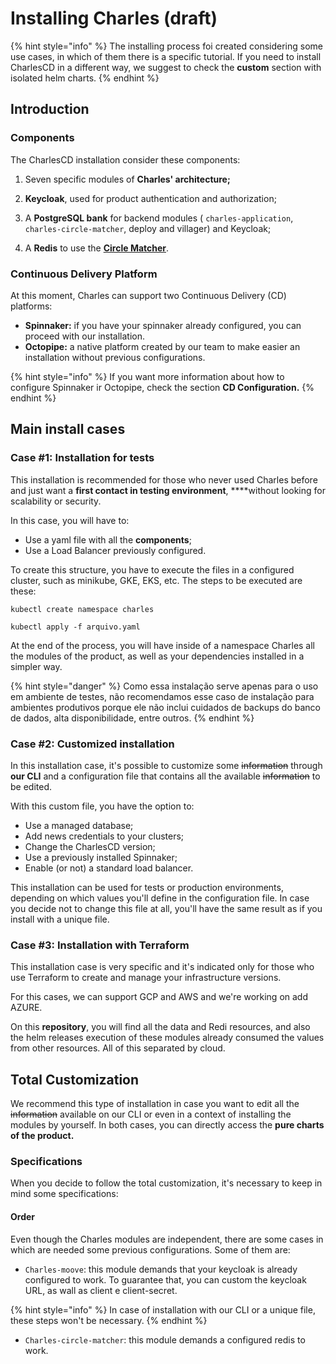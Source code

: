 # Installing Charles \(draft\)

{% hint style="info" %}
The installing process foi created considering some use cases, in which of them there is a specific tutorial. If you need to install CharlesCD in a different way, we suggest to check the **custom** section with isolated helm charts. 
{% endhint %}

## Introduction

### Components

The CharlesCD installation consider these components: 

1. Seven specific modules of **Charles' architecture;** 
2. **Keycloak**, used for product authentication and authorization;

3. A **PostgreSQL bank** for backend modules \( `charles-application`, `charles-circle-matcher`, deploy and villager\) and Keycloak; 
4. A **Redis** to use the [**Circle Matcher**](https://docs.charlescd.io/referencia/circle-matcher). 

### Continuous Delivery Platform

At this moment, Charles can support two Continuous Delivery \(CD\) platforms:

* **Spinnaker:** if you have your spinnaker already configured, you can proceed with our installation.  
* **Octopipe:** a native platform created by our team to make easier an installation without previous configurations. 

{% hint style="info" %}
If you want more information about how to configure Spinnaker ir Octopipe, check the section **CD Configuration.**
{% endhint %}

## Main install cases

### Case \#1: Installation for tests

This installation is recommended for those who never used Charles before and just want a **first contact in testing environment**, ****without looking for scalability or security. 

In this case, you will have to: 

* Use a yaml file with all the **components**;
* Use a Load Balancer previously configured.

To create this structure, you have to execute the files in a configured cluster, such as minikube, GKE, EKS, etc. The steps to be executed are these:

```text
kubectl create namespace charles

kubectl apply -f arquivo.yaml
```

At the end of the process, you will have inside of a namespace Charles all the modules of the product, as well as your dependencies installed in a simpler way. 

{% hint style="danger" %}
Como essa instalação serve apenas para o uso em ambiente de testes, não recomendamos esse caso de instalação para ambientes produtivos porque ele não inclui cuidados de backups do banco de dados, alta disponibilidade, entre outros.
{% endhint %}

### 

### Case \#2: Customized installation

In this installation case, it's possible to customize some ~~information~~ through **our CLI** and a configuration file that contains all the available ~~information~~ to be edited. 

With this custom file, you have the option to:  

* Use a managed database; 
* Add news credentials to your clusters;
* Change the CharlesCD version;
* Use a previously installed Spinnaker;
* Enable \(or not\) a standard load balancer.

This installation can be used for tests or production environments, depending on which values you'll define in the configuration file. In case you decide not to change this file at all, you'll have the same result as if you install with a unique file.    


### Case \#3: Installation with Terraform

This installation case is very specific and it's indicated only for those who use Terraform to create and manage your infrastructure versions. 

For this cases, we can support GCP and AWS and we're working on add AZURE. 

On this **repository**, you will find all the data and Redi resources, and also the helm releases execution of these modules already consumed the values from other resources. All of this separated by cloud. 



## Total Customization

We recommend this type of installation in case you want to edit all the ~~information~~ available on our CLI or even in a context of installing the modules by yourself. In both cases, you can directly access the **pure charts of the product.** 

### Specifications 

When you decide to follow the total customization, it's necessary to keep in mind some specifications:

#### **Order**

Even though the Charles modules are independent, there are some cases in which are needed some previous configurations. Some of them are:

* `Charles-moove`: this module demands that your keycloak is already configured to work. To guarantee that, you can custom the keycloak URL, as wall as client e client-secret. 

{% hint style="info" %}
In case of installation with our CLI or a unique file, these steps won't be necessary. 
{% endhint %}

* `Charles-circle-matcher`: this module demands a configured redis to work.

